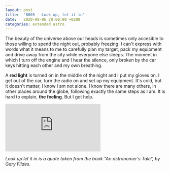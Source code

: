 ```yaml
---
layout: post
title:  "0005 - Look up, let it in"
date:   2020-08-06 20:00:00 +0200
categories: extended astro 
---
```


The beauty of the universe above our heads is sometimes only accesible to those willing to spend the night out, probably freezing. I can't express with words what it means to me to carefully plan my target, pack my equipment and drive away from the city while everyone else sleeps. The moment in which I turn off the engine and I hear the silence, only broken by the car keys hitting each other and my own breathing. 

A <span class="bw">**red light**</span> is turned on in the middle of the night and I put my gloves on. I get out of the car, turn the radio on and set up my equipment. It's cold, but it doesn't matter, I know I am not alone. I know there are many others, in other places around the globe, following exactly the same steps as I am. It is hard to explain, <span class="bw">**the feeling**</span>. But I got help. 

<div class="container">
<iframe class="responsive-iframe" src="https://www.youtube.com/embed/k0Hxing7-V0" frameborder="0" allow="accelerometer; autoplay; encrypted-media; gyroscope; picture-in-picture" allowfullscreen></iframe>
</div>

_Look up let it in is a quote taken from the book "An astronomer's Tale", by Gary Fildes._